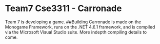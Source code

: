# Team7 Cse3311 - Carronade
Team 7 is developing a game.
##Building
Carronade is made on the Monogame Framework, runs on the .NET 4.6.1 framework, and is compiled via the Microsoft Visual Studio suite. More indepth compiling details to come.